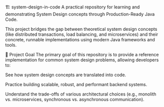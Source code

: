 🏗️ system-design-in-code
A practical repository for learning and demonstrating System Design concepts through Production-Ready Java Code.

This project bridges the gap between theoretical system design concepts (like distributed transactions, load balancing, and microservices) and their concrete, runnable implementations using modern Java frameworks and tools.

🎯 Project Goal
The primary goal of this repository is to provide a reference implementation for common system design problems, allowing developers to:

See how system design concepts are translated into code.

Practice building scalable, robust, and performant backend systems.

Understand the trade-offs of various architectural choices (e.g., monolith vs. microservices, synchronous vs. asynchronous communication).
